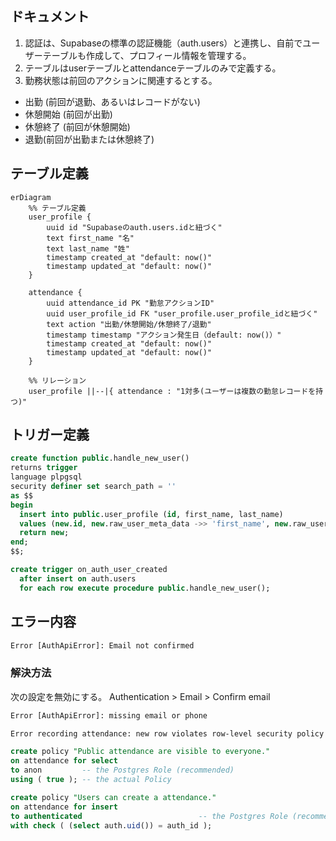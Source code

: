 ## ドキュメント
1. 認証は、Supabaseの標準の認証機能（auth.users）と連携し、自前でユーザーテーブルも作成して、プロフィール情報を管理する。
2. テーブルはuserテーブルとattendanceテーブルのみで定義する。
3. 勤務状態は前回のアクションに関連するとする。
- 出勤 (前回が退勤、あるいはレコードがない)
- 休憩開始 (前回が出勤)
- 休憩終了 (前回が休憩開始)
- 退勤(前回が出勤または休憩終了)

## テーブル定義
```mermaid
erDiagram
    %% テーブル定義
    user_profile {
        uuid id "Supabaseのauth.users.idと紐づく"
        text first_name "名"
        text last_name "姓"
        timestamp created_at "default: now()"
        timestamp updated_at "default: now()"
    }

    attendance {
        uuid attendance_id PK "勤怠アクションID"
        uuid user_profile_id FK "user_profile.user_profile_idと紐づく"
        text action "出勤/休憩開始/休憩終了/退勤"
        timestamp timestamp "アクション発生日（default: now()）"
        timestamp created_at "default: now()"
        timestamp updated_at "default: now()"
    }

    %% リレーション
    user_profile ||--|{ attendance : "1対多(ユーザーは複数の勤怠レコードを持つ)"

```

## トリガー定義

```sql
create function public.handle_new_user()
returns trigger
language plpgsql
security definer set search_path = ''
as $$
begin
  insert into public.user_profile (id, first_name, last_name)
  values (new.id, new.raw_user_meta_data ->> 'first_name', new.raw_user_meta_data ->> 'last_name');
  return new;
end;
$$;

create trigger on_auth_user_created
  after insert on auth.users
  for each row execute procedure public.handle_new_user();
```


## エラー内容

```txt
Error [AuthApiError]: Email not confirmed
```
### 解決方法
次の設定を無効にする。
Authentication > Email > Confirm email


```txt
Error [AuthApiError]: missing email or phone
```

```txt
Error recording attendance: new row violates row-level security policy for table "attendance"
```


```sql
create policy "Public attendance are visible to everyone."
on attendance for select
to anon         -- the Postgres Role (recommended)
using ( true ); -- the actual Policy
```

```sql
create policy "Users can create a attendance."
on attendance for insert
to authenticated                          -- the Postgres Role (recommended)
with check ( (select auth.uid()) = auth_id );
```
